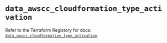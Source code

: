 # `data_awscc_cloudformation_type_activation`

Refer to the Terraform Registory for docs: [`data_awscc_cloudformation_type_activation`](https://registry.terraform.io/providers/hashicorp/awscc/0.70.0/docs/data-sources/cloudformation_type_activation).
